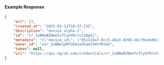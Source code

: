 <!-- Code generated for API Clients. DO NOT EDIT. -->

#### Example Response

```json
{
	"acl": [],
	"created_at": "2025-03-11T18:37:23Z",
	"description": "device alpha-2",
	"id": "cr_2uBNwBINmoFvTCyGYRrstz2Qghj",
	"metadata": "{\"device_id\": \"d5111ba7-0cc5-4ba3-8398-e6c79e4e89c2\"}",
	"owner_id": "usr_2uBNw1pRFGEAoxVham3tWvTRtmA",
	"token": null,
	"uri": "https://api.ngrok.com/credentials/cr_2uBNwBINmoFvTCyGYRrstz2Qghj"
}
```
